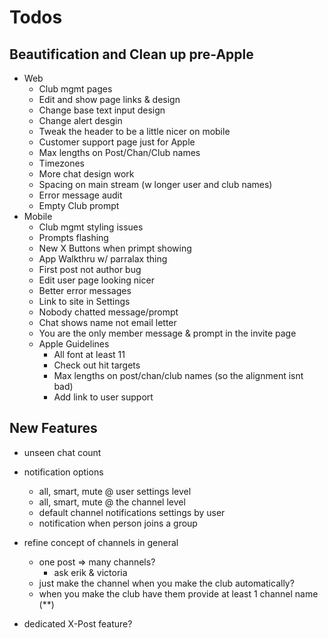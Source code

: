 # Todos

## Beautification and Clean up pre-Apple
  - Web
    - Club mgmt pages
    - Edit and show page links & design
    - Change base text input design
    - Change alert desgin
    - Tweak the header to be a little nicer on mobile
    - Customer support page just for Apple
    - Max lengths on Post/Chan/Club names
    - Timezones
    - More chat design work
    - Spacing on main stream (w longer user
      and club names)
    - Error message audit
    - Empty Club prompt
  - Mobile
    - Club mgmt styling issues
    - Prompts flashing
    - New X Buttons when primpt showing
    - App Walkthru w/ parralax thing
    - First post not author bug
    - Edit user page looking nicer
    - Better error messages
    - Link to site in Settings
    - Nobody chatted message/prompt
    - Chat shows name not email letter
    - You are the only member message
      & prompt in the invite page
    - Apple Guidelines
      - All font at least 11
      - Check out hit targets
      - Max lengths on post/chan/club
        names (so the alignment isnt bad)
      - Add link to user support

## New Features
  - unseen chat count
  - notification options
    - all, smart, mute @ user settings level
    - all, smart, mute @ the channel level
    - default channel notifications settings by user
    - notification when person joins a group

  - refine concept of channels in general
    - one post => many channels?
      - ask erik & victoria
    - just make the channel when you make the club automatically?
    - when you make the club have them provide at least 1 channel name (**)

  - dedicated X-Post feature?
